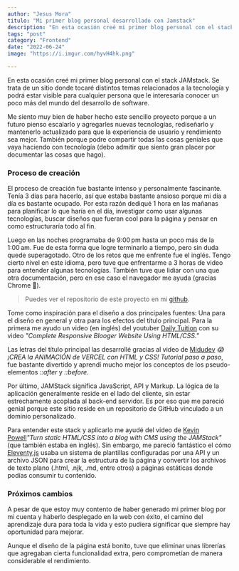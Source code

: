```yaml
---
author: "Jesus Mora"
titulo: "Mi primer blog personal desarrollado con Jamstack"
description: "En esta ocasión creé mi primer blog personal con el stack JAMstack. Se trata de un sitio donde tocare distintos temas relacionados a la tecnología y podra estar visible para cualquier persona que le interesaria conocer un poco mas del mundo del desarrollo de software."
tags: "post"
category: "Frontend"
date: "2022-06-24"
image: "https://i.imgur.com/hyvH4hk.png"

---
```



En esta ocasión creé mi primer blog personal con el stack JAMstack. Se trata de un sitio donde tocaré distintos temas relacionados a la tecnología y podrá estar visible para cualquier persona que le interesaría conocer un poco más del mundo del desarrollo de software.


Me siento muy bien de haber hecho este sencillo proyecto porque a un futuro pienso escalarlo y agregarles nuevas tecnologías, rediseñarlo y mantenerlo actualizado para que la experiencia de usuario y rendimiento sea mejor. También porque podre compartir todas las cosas geniales que vaya haciendo con tecnología (debo admitir que siento gran placer por documentar las cosas que hago).

### Proceso de creación

El proceso de creación fue bastante intenso y personalmente fascinante. Tenía 3 días para hacerlo, así que estaba bastante ansioso porque mi día a día es bastante ocupado. Por esta razón dediqué 1 hora en las mañanas para planificar lo que haría en el día, investigar como usar algunas tecnologías, buscar diseños que fueran cool para la página y pensar en como estructuraría todo al fin.

Luego en las noches programaba de 9:00 pm hasta un poco más de la 1:00 am. Fue de esta forma que logre terminarlo a tiempo, pero sin duda quede superagotado. Otro de los retos que me enfrente fue el inglés. Tengo cierto nivel en este idioma, pero tuve que enfrentarme a 3 horas de video para entender algunas tecnologías. También tuve que lidiar con una que otra documentación, pero en ese caso el navegador me ayuda (gracias Chrome 💙).

> Puedes ver el repositorio de este proyecto en mi [github](https://github.com/jesusalbertokiz/jmxs.dev).

Tome como inspiración para el diseño a dos principales fuentes: Una para el diseño en general y otra para los efectos del título principal. Para la primera me ayudo un video (en inglés) del youtuber [Daily Tuition](https://www.youtube.com/watch?v=CrSC1ZA9j0M) con su video *"Complete Responsive Blooger Website Using HTML/CSS."*

Las letras del título principal las desarrollé gracias al video de [Midudev](https://www.youtube.com/watch?v=18Hzm7aVzOA) *😱 ¡CREA la ANIMACIÓN de VERCEL con HTML y CSS! Tutorial paso a paso*, fue bastante divertido y aprendí mucho mejor los conceptos de los pseudo-elementos *::after* y *::before.*

Por último, JAMStack significa JavaScript, API y Markup. La lógica de la aplicación generalmente reside en el lado del cliente, sin estar estrechamente acoplada al back-end servidor. Es por eso que me pareció genial porque este sitio reside en un repositorio de GitHub vinculado a un dominio personalizado.

Para entender este stack y aplicarlo me ayudé del video de [Kevin Powell](https://www.youtube.com/watch?v=4wD00RT6d-g)*"Turn static HTML/CSS into a blog with CMS using the JAMStack"*(que también estaba en inglés). Sin embargo, me pareció fantástico el cómo [Eleventy.js](https://www.11ty.dev/docs/) usaba un sistema de plantillas configuradas por una API y un archivo JSON para crear la estructura de la página y convertir los archivos de texto plano (.html, .njk, .md, entre otros) a páginas estáticas donde podías consumir tu contenido.

### Próximos cambios

A pesar de que estoy muy contento de haber generado mi primer blog por mi cuenta y haberlo desplegado en la web con éxito, el camino del aprendizaje dura para toda la vida y esto pudiera significar que siempre hay oportunidad para mejorar.

Aunque el diseño de la página está bonito, tuve que eliminar unas librerías que agregaban cierta funcionalidad extra, pero comprometían de manera considerable el rendimiento.


